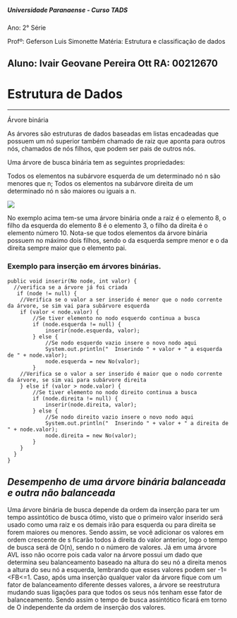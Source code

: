 ##### Universidade Paranaense - Curso TADS
Ano: 2° Série

Profº: Geferson Luis Simonette
Matéria: Estrutura e classificação de dados

Aluno: Ivair Geovane Pereira Ott
RA: 00212670 
---
# Estrutura de Dados
---
Árvore binária

As árvores são estruturas de dados baseadas em listas encadeadas que possuem um nó superior também chamado de raiz que aponta para outros nós, chamados de nós filhos, que podem ser pais de outros nós.

Uma árvore de busca binária tem as seguintes propriedades:

Todos os elementos na subárvore esquerda de um determinado nó n são menores que n;
Todos os elementos na subárvore direita de um determinado nó n são maiores ou iguais a n.

![](https://arquivo.devmedia.com.br/artigos/Higor_Medeiros/ArvoreBinaria/ArvoreBinaria1.jpg)

No exemplo acima tem-se uma árvore binária onde a raiz é o elemento 8, o filho da esquerda do elemento 8 é o elemento 3, o filho da direita é o elemento número 10. Nota-se que todos elementos da árvore binária possuem no máximo dois filhos, sendo o da esquerda sempre menor e o da direita sempre maior que o elemento pai.

### Exemplo para inserção em árvores binárias.

````
public void inserir(No node, int valor) {
  //verifica se a árvore já foi criada
   if (node != null) {
    //Verifica se o valor a ser inserido é menor que o nodo corrente da árvore, se sim vai para subárvore esquerda
    if (valor < node.valor) {
        //Se tiver elemento no nodo esquerdo continua a busca
        if (node.esquerda != null) {
            inserir(node.esquerda, valor);
        } else {
            //Se nodo esquerdo vazio insere o novo nodo aqui
            System.out.println("  Inserindo " + valor + " a esquerda de " + node.valor);
            node.esquerda = new No(valor);
        }
    //Verifica se o valor a ser inserido é maior que o nodo corrente da árvore, se sim vai para subárvore direita
    } else if (valor > node.valor) {
        //Se tiver elemento no nodo direito continua a busca
        if (node.direita != null) {
            inserir(node.direita, valor);
        } else {
            //Se nodo direito vazio insere o novo nodo aqui
            System.out.println("  Inserindo " + valor + " a direita de " + node.valor);
            node.direita = new No(valor);
        }
    }
  }
}
````

## _Desempenho de uma árvore binária balanceada e outra não balanceada_ 

Uma árvore binária de busca depende da ordem da inserção para ter um tempo assintótico de busca ótimo, visto que o primeiro valor inserido será usado como uma raiz e os demais irão para esquerda ou para direita se forem maiores ou menores. Sendo assim, se você adicionar os valores em ordem crescente de s ficarão todos à direita do valor anterior, logo o tempo de busca será de O(n), sendo n o número de valores.
Já em uma árvore AVL isso não ocorre pois cada valor na árvore possui um dado que determina seu balanceamento baseado na altura do seu nó a direita menos a altura do seu nó a esquerda, lembrando que esses valores podem ser -1=<FB<=1.
Caso, após uma inserção qualquer valor da árvore fique com um fator de balanceamento diferente desses valores, a árvore se reestrutura mudando suas ligações para que todos os seus nós tenham esse fator de balanceamento. Sendo assim o tempo de busca assintótico ficará em torno de O independente da ordem de inserção dos valores.





 






